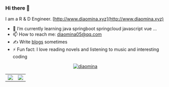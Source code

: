### Hi there 👋

I am a R &amp; D Engineer.  [http://www.diaomina.xyz](http://www.diaomina.xyz)  

- 🌱 I’m currently learning java springboot springcloud javascript vue ...  
- 📫 How to reach me: diaomina05@qq.com
- ✍️ Write [blogs](https://blog.csdn.net/qq_36821517?type=blog) sometimes
- ⚡ Fun fact: I love reading novels and listening to music and interesting coding


<p align="center"> <a href="https://github.com/ryo-ma/github-profile-trophy"><img src="https://github-profile-trophy.vercel.app/?username=diaomina" alt="diaomina" /></a> </p>


<table>
  <tr>
    <td align="center" style="padding=0;width=50%;">
      <img align="center" style="padding=0;" src="https://github-readme-stats.vercel.app/api/?username=diaomina&show_icons=true&hide_border=true&icon_color=C9F9D9&hide_title=true&count_private=true" />

  <td align="center" style="padding=0;width=70%;">
      <img align="center" style="padding=0;" src="https://github-readme-stats.quantumlytangled.vercel.app/api/top-langs/?username=diaomina&layout=compact&show_icons=true&hide_border=true&icon_color=f0f0f000&count_private=true" />
    </td>
  </tr>
</table>

